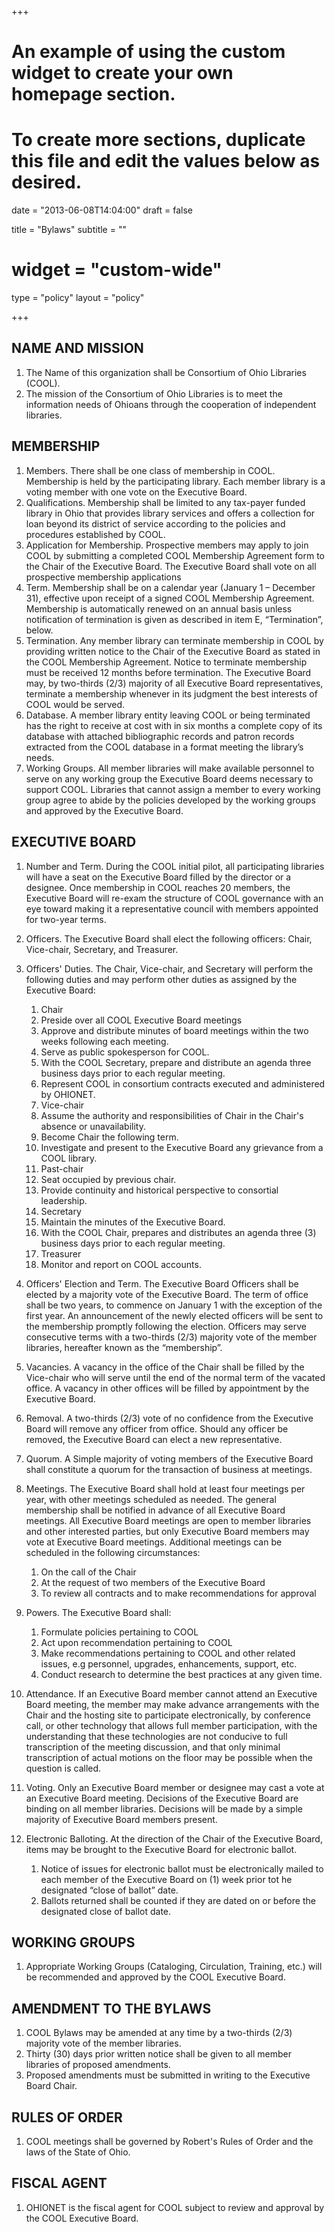 +++
# An example of using the custom widget to create your own homepage section.
# To create more sections, duplicate this file and edit the values below as desired.

date = "2013-06-08T14:04:00"
draft = false

title = "Bylaws"
subtitle = ""
# widget = "custom-wide"
type = "policy"
layout = "policy" 

+++

## NAME AND MISSION
1. The Name of this organization shall be Consortium of Ohio Libraries (COOL).
2. The mission of the Consortium of Ohio Libraries is to meet the information needs of Ohioans through the cooperation of independent libraries.

## MEMBERSHIP
1. Members. There shall be one class of membership in COOL. Membership is held by the participating library. Each member library is a voting member with one vote on the Executive Board.
2. Qualifications. Membership shall be limited to any tax-payer funded library in Ohio that provides library services and offers a collection for loan beyond its district of service according to the policies and procedures established by COOL.
3. Application for Membership. Prospective members may apply to join COOL by submitting a completed COOL Membership Agreement form to the Chair of the Executive Board. The Executive Board shall vote on all prospective membership applications
4. Term. Membership shall be on a calendar year (January 1 – December 31), effective upon receipt of a signed COOL Membership Agreement. Membership is automatically renewed on an annual basis unless notification of termination is given as described in item E, “Termination”, below.
5. Termination. Any member library can terminate membership in COOL by providing written notice to the Chair of the Executive Board as stated in the COOL Membership Agreement. Notice to terminate membership must be received 12 months before termination. The Executive Board may, by two-thirds (2/3) majority of all Executive Board representatives, terminate a membership whenever in its judgment the best interests of COOL would be served.
6. Database. A member library entity leaving COOL or being terminated has the right to receive at cost with in six months a complete copy of its database with attached bibliographic records and patron records extracted from the COOL database in a format meeting the library’s needs.
7. Working Groups. All member libraries will make available personnel to serve on any working group the Executive Board deems necessary to support COOL. Libraries that cannot assign a member to every working group agree to abide by the policies developed by the working groups and approved by the Executive Board.

## EXECUTIVE BOARD
1. Number and Term. During the COOL initial pilot, all participating libraries will have a seat on the Executive Board filled by the director or a designee. Once membership in COOL reaches 20 members, the Executive Board will re-exam the structure of COOL governance with an eye toward making it a representative council with members appointed for two-year terms.
2. Officers. The Executive Board shall elect the following officers: Chair, Vice-chair, Secretary, and Treasurer.
3. Officers' Duties. The Chair, Vice-chair, and Secretary will perform the following duties and may perform other duties as assigned by the Executive Board:
	
	1. Chair
	  1. Preside over all COOL Executive Board meetings
      2. Approve and distribute minutes of board meetings within the two weeks following each meeting.
      3. Serve as public spokesperson for COOL.
      4. With the COOL Secretary, prepare and distribute an agenda three business days prior to each regular meeting.
      5. Represent COOL in consortium contracts executed and administered by OHIONET.
	2. Vice-chair
	  1. Assume the authority and responsibilities of Chair in the Chair's absence or unavailability.
      2. Become Chair the following term.
      3. Investigate and present to the Executive Board any grievance from a COOL library.
	3. Past-chair
	  1. Seat occupied by previous chair.
	  2. Provide continuity and historical perspective to consortial leadership.
	4. Secretary
	  1. Maintain the minutes of the Executive Board.
      2. With the COOL Chair, prepares and distributes an agenda three (3) business days prior to each regular meeting.
	5. Treasurer
	  1. Monitor and report on COOL accounts.  
	    
4. Officers' Election and Term. The Executive Board Officers shall be elected by a majority vote of the Executive Board. The term of office shall be two years, to commence on January 1 with the exception of the first year. An announcement of the newly elected officers will be sent to the membership promptly following the election. Officers may serve consecutive terms with a two-thirds (2/3) majority vote of the member libraries, hereafter known as the “membership”.
5. Vacancies. A vacancy in the office of the Chair shall be filled by the Vice-chair who will serve until the end of the normal term of the vacated office. A vacancy in other offices will be filled by appointment by the Executive Board.
6. Removal. A two-thirds (2/3) vote of no confidence from the Executive Board will remove any officer from office. Should any officer be removed, the Executive Board can elect a new representative.
7. Quorum. A Simple majority of voting members of the Executive Board shall constitute a quorum for the transaction of business at meetings.
8. Meetings. The Executive Board shall hold at least four meetings per year, with other meetings scheduled as needed. The general membership shall be notified in advance of all Executive Board meetings. All Executive Board meetings are open to member libraries and other interested parties, but only Executive Board members may vote at Executive Board meetings. Additional meetings can be scheduled in the following circumstances:
	
	1. On the call of the Chair
    2. At the request of two members of the Executive Board
    3. To review all contracts and to make recommendations for approval  
      
9. Powers. The Executive Board shall:
	
	1. Formulate policies pertaining to COOL
	2. Act upon recommendation pertaining to COOL
	3. Make recommendations pertaining to COOL and other related issues, e.g personnel, upgrades, enhancements, support, etc.
	4. Conduct research to determine the best practices at any given time.  
	  
10. Attendance. If an Executive Board member cannot attend an Executive Board meeting, the member may make advance arrangements with the Chair and the hosting site to participate electronically, by conference call, or other technology that allows full member participation, with the understanding that these technologies are not conducive to full transcription of the meeting discussion, and that only minimal transcription of actual motions on the floor may be possible when the question is called.
11. Voting. Only an Executive Board member or designee may cast a vote at an Executive Board meeting. Decisions of the Executive Board are binding on all member libraries. Decisions will be made by a simple majority of Executive Board members present.
12. Electronic Balloting. At the direction of the Chair of the Executive Board, items may be brought to the Executive Board for electronic ballot.
	
	1. Notice of issues for electronic ballot must be electronically mailed to each member of the Executive Board on (1) week prior tot he designated “close of ballot” date.
	2. Ballots returned shall be counted if they are dated on or before the designated close of ballot date.  

## WORKING GROUPS
1. Appropriate Working Groups (Cataloging, Circulation, Training, etc.) will be recommended and approved by the COOL Executive Board.

## AMENDMENT TO THE BYLAWS
1. COOL Bylaws may be amended at any time by a two-thirds (2/3) majority vote of the member libraries.
2. Thirty (30) days prior written notice shall be given to all member libraries of proposed amendments.
3. Proposed amendments must be submitted in writing to the Executive Board Chair.

## RULES OF ORDER
1. COOL meetings shall be governed by Robert's Rules of Order and the laws of the State of Ohio.

## FISCAL AGENT
1. OHIONET is the fiscal agent for COOL subject to review and approval by the COOL Executive Board.
